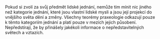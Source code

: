 Pokud si zvolí za svůj předmět lidské jednání, nemůže tím mínit nic jiného než kategorie jednání, které jsou vlastní lidské mysli a jsou její projekcí do vnějšího světa dění a změny.<break time="0.3s" /> Všechny teorémy praxeologie odkazují pouze k těmto kategoriím jednání a platí pouze v mezích jejich působení.<break time="0.3s" /> Nepředstírají, že by přinášely jakékoli informace o nepředstavitelných světech a vztazích.
